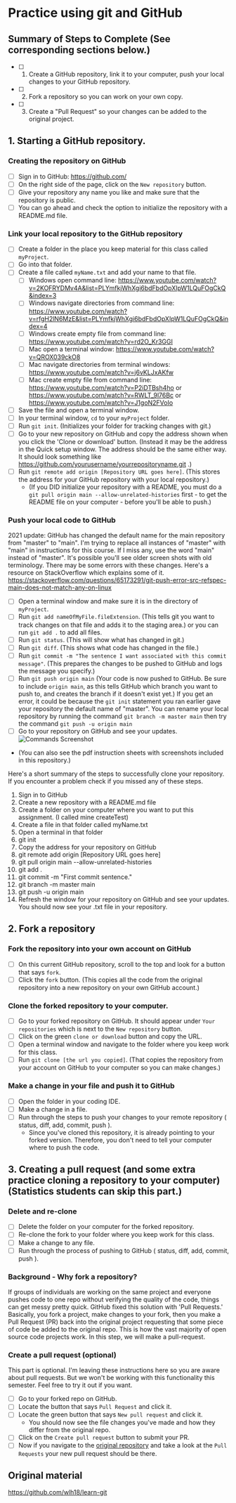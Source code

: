 # Practice using git and GitHub

## Summary of Steps to Complete (See corresponding sections below.)
- [ ] 1. Create a GitHub repository, link it to your computer, push your local changes to your GitHub repository.
- [ ] 2. Fork a repository so you can work on your own copy.
- [ ] 3. Create a "Pull Request" so your changes can be added to the original project.

## 1. Starting a GitHub repository.

### Creating the repository on GitHub

* [ ] Sign in to GitHub: https://github.com/
* [ ] On the right side of the page, click on the `New repository` button.
* [ ] Give your repository any name you like and make sure that the repository is public.
* [ ] You can go ahead and check the option to initialize the repository with a README.md file.

### Link your local repository to the GitHub repository

* [ ] Create a folder in the place you keep material for this class called `myProject`.
* [ ] Go into that folder.
* [ ] Create a file called `myName.txt` and add your name to that file.
  * [ ] Windows open command line: https://www.youtube.com/watch?v=2KOFRYDMv4A&list=PLYmfkjWhXgi6bdFbdOpXIpW1LQuFOgCkQ&index=3
  * [ ] Windows navigate directories from command line: https://www.youtube.com/watch?v=rfgH2lN6MzE&list=PLYmfkjWhXgi6bdFbdOpXIpW1LQuFOgCkQ&index=4
  * [ ] Windows create empty file from command line: https://www.youtube.com/watch?v=rd2O_Kr3GGI
  * [ ] Mac open a terminal window: https://www.youtube.com/watch?v=QROX039ckO8
  * [ ] Mac navigate directories from terminal windows: https://www.youtube.com/watch?v=j6vKLJxAKfw
  * [ ] Mac create empty file from command line: https://www.youtube.com/watch?v=P2iDTBsh4ho or https://www.youtube.com/watch?v=RWLT_9l76Bc or https://www.youtube.com/watch?v=J1goN2FVoIo
* [ ] Save the file and open a terminal window.
* [ ] In your terminal window, `cd` to your `myProject` folder.
* [ ] Run `git init`. (Initializes your folder for tracking changes with git.)
* [ ] Go to your new repository on GitHub and copy the address shown when you click the 'Clone or download' button. (Instead it may be the address in the Quick setup window. The address should be the same either way. It should look something like https://github.com/yourusername/yourrepositoryname.git .)
* [ ] Run `git remote add origin [Repository URL goes here]`. (This stores the address for your GitHub repository with your local repository.)
  * (If you DID initialize your repository with a README, you must do a `git pull origin main --allow-unrelated-histories` first - to get the README file on your computer - before you'll be able to push.) 

### Push your local code to GitHub

2021 update: GitHub has changed the default name for the main repository from "master" to "main". I'm trying to replace all instances of "master" with "main" in instructions for this course. If I miss any, use the word "main" instead of "master". It's possible you'll see older screen shots with old terminology. There may be some errors with these changes. Here's a resource on StackOverflow which explains some of it. https://stackoverflow.com/questions/65173291/git-push-error-src-refspec-main-does-not-match-any-on-linux
* [ ] Open a terminal window and make sure it is in the directory of `myProject`.
* [ ] Run `git add nameOfMyFile.fileExtension`. (This tells git you want to track changes on that file and adds it to the staging area.) or you can run `git add .` to add all files.
* [ ] Run `git status`. (This will show what has changed in git.)
* [ ] Run `git diff`. (This shows what code has changed in the file.)
* [ ] Run `git commit -m "The sentence I want associated with this commit message"`. (This prepares the changes to be pushed to GitHub and logs the message you specify.)
* [ ] Run `git push origin main` (Your code is now pushed to GitHub. Be sure to include `origin main`, as this tells GitHub which branch you want to push to, and creates the branch if it doesn't exist yet.) If you get an error, it could be because the `git init` statement you ran earlier gave your repository the default name of "master". You can rename your local repository by running the command `git branch -m master main` then try the command `git push -u origin main`
* [ ] Go to your repository on GitHub and see your updates.
![Commands Screenshot](https://github.com/cmcntsh/exerGitPractice/blob/master/gitPracticeSample.png?raw=true)
* (You can also see the pdf instruction sheets with screenshots included in this repository.)

Here's a short summary of the steps to successfully clone your repository. If you encounter a problem check if you missed any of these steps.

1. Sign in to GitHub
1. Create a new repository with a README.md file
1. Create a folder on your computer where you want to put this assignment. (I called mine createTest)
1. Create a file in that folder called myName.txt
1. Open a terminal in that folder
1. git init
1. Copy the address for your repository on GitHub
1. git remote add origin [Repository URL goes here]
1. git pull origin main --allow-unrelated-histories
1. git add .
1. git commit -m "First commit sentence."
1. git branch -m master main
1. git push -u origin main
1. Refresh the window for your repository on GitHub and see your updates. You should now see your .txt file in your repository.

## 2. Fork a repository

### Fork the repository into your own account on GitHub

* [ ] On this current GitHub repository, scroll to the top and look for a button that says `fork`.
* [ ] Click the `fork` button. (This copies all the code from the original repository into a new repository on your own GitHub account.)

### Clone the forked repository to your computer.

* [ ] Go to your forked repository on GitHub. It should appear under `Your repositories` which is next to the `New repository` button.
* [ ] Click on the green `clone or download` button and copy the URL.
* [ ] Open a terminal window and navigate to the folder where you keep work for this class.
* [ ] Run `git clone [the url you copied]`. (That copies the repository from your account on GitHub to your computer so you can make changes.)

### Make a change in your file and push it to GitHub

* [ ] Open the folder in your coding IDE.
* [ ] Make a change in a file.
* [ ] Run through the steps to push your changes to your remote repository ( status, diff, add, commit, push ).
  * Since you've cloned this repository, it is already pointing to your forked version. Therefore, you don't need to tell your computer where to push the code.

## 3. Creating a pull request (and some extra practice cloning a repository to your computer) (Statistics students can skip this part.)

### Delete and re-clone

* [ ] Delete the folder on your computer for the forked repository.
* [ ] Re-clone the fork to your folder where you keep work for this class.
* [ ] Make a change to any file.
* [ ] Run through the process of pushing to GitHub ( status, diff, add, commit, push ).

### Background - Why fork a repository?

If groups of individuals are working on the same project and everyone pushes code to one repo without verifying the quality of the code, things can get messy pretty quick. GitHub fixed this solution with 'Pull Requests.' Basically, you fork a project, make changes to your fork, then you make a Pull Request (PR) back into the original project requesting that some piece of code be added to the original repo. This is how the vast majority of open source code projects work. In this step, we will make a pull-request.

### Create a pull request (optional)

This part is optional. I'm leaving these instructions here so you are aware about pull requests. But we won't be working with this functionality this semester. Feel free to try it out if you want.

* [ ] Go to your forked repo on GitHub.
* [ ] Locate the button that says `Pull Request` and click it.
* [ ] Locate the green button that says `New pull request` and click it.
  * You should now see the file changes you've made and how they differ from the original repo.
* [ ] Click on the `Create pull request` button to submit your PR.
* [ ] Now if you navigate to the <a href="https://github.com/DevMountain/learn-git/pulls">original repository</a> and take a look at the `Pull Requests` your new pull request should be there.

## Original material
https://github.com/wlh18/learn-git

